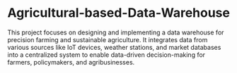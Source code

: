 # Agricultural-based-Data-Warehouse
This project focuses on designing and implementing a data warehouse for precision farming and sustainable agriculture. It integrates data from various sources like IoT devices, weather stations, and market databases into a centralized system to enable data-driven decision-making for farmers, policymakers, and agribusinesses.
